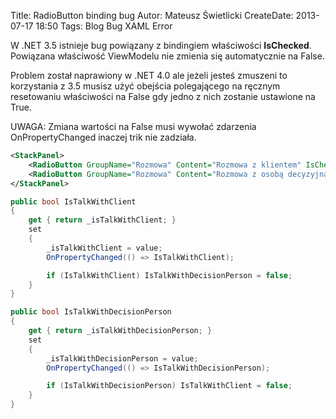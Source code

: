 Title: RadioButton binding bug
Autor: Mateusz Świetlicki
CreateDate: 2013-07-17 18:50
Tags:	Blog
		Bug
		XAML
		Error

W .NET 3.5 istnieje bug powiązany z bindingiem właściwości **IsChecked**. Powiązana właściwość ViewModelu nie zmienia się automatycznie na False. 

Problem został naprawiony w .NET 4.0 ale jeżeli jesteś zmuszeni to korzystania z 3.5 musisz użyć obejścia polegającego na ręcznym resetowaniu właściwości na False gdy jedno z nich zostanie ustawione na True. 

UWAGA: Zmiana wartości na False musi wywołać zdarzenia OnPropertyChanged inaczej trik nie zadziała.

```xml
<StackPanel>
    <RadioButton GroupName="Rozmowa" Content="Rozmowa z klientem" IsChecked="{Binding IsTalkWithClient}" />
    <RadioButton GroupName="Rozmowa" Content="Rozmowa z osobą decyzyjną" IsChecked="{Binding IsTalkWithDecisionPerson}"/>
</StackPanel>
```

```c#
public bool IsTalkWithClient
{
    get { return _isTalkWithClient; }
    set
    {
        _isTalkWithClient = value;
        OnPropertyChanged(() => IsTalkWithClient);

        if (IsTalkWithClient) IsTalkWithDecisionPerson = false;
    }
}

public bool IsTalkWithDecisionPerson
{
    get { return _isTalkWithDecisionPerson; }
    set
    {
        _isTalkWithDecisionPerson = value;
        OnPropertyChanged(() => IsTalkWithDecisionPerson);

        if (IsTalkWithDecisionPerson) IsTalkWithClient = false;
    }
}
```

